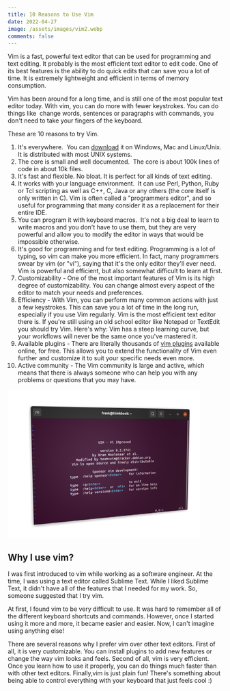 ```yaml
---
title: 10 Reasons to Use Vim
date: 2022-04-27
image: /assets/images/vim2.webp
comments: false
---
```

Vim is a fast, powerful text editor that can be used for programming and text editing. It probably is the most efficient text editor to edit code. One of its best features is the ability to do quick edits that can save you a lot of time. It is extremely lightweight and efficient in terms of memory consumption.

Vim has been around for a long time, and is still one of the most popular text editor today. With vim, you can do more with fewer keystrokes. You can do things like  change words, sentences or paragraphs with commands, you don't need to take your fingers of the keyboard.

These are 10 reasons to try Vim.

1. It's everywhere.  You can [download](https://www.vim.org/download.php) it on Windows, Mac and Linux/Unix. It is distributed with most UNIX systems. 
2. The core is small and well documented.  The core is about 100k lines of code in about 10k files.
3. It's fast and flexible. No bloat. It is perfect for all kinds of text editing.
4. It works with your language environment.  It can use Perl, Python, Ruby or Tcl scripting as well as C++, C, Java or any others (the core itself is only written in C). Vim is often called a "programmers editor", and so useful for programming that many consider it as a replacement for their entire IDE.
5. You can program it with keyboard macros.  It's not a big deal to learn to write macros and you don't have to use them, but they are very powerful and allow you to modify the editor in ways that would be impossible otherwise.
6. It's good for programming and for text editing. Programming is a lot of typing, so vim can make you more efficient. In fact, many programmers swear by vim (or "vi"), saying that it's the only editor they'll ever need. Vim is powerful and efficient, but also somewhat difficult to learn at first.
7. Customizability - One of the most important features of Vim is its high degree of customizability. You can change almost every aspect of the editor to match your needs and preferences.
8. Efficiency - With Vim, you can perform many common actions with just a few keystrokes. This can save you a lot of time in the long run, especially if you use Vim regularly. Vim is the most efficient text editor there is. If you're still using an old school editor like Notepad or TextEdit you should try Vim. Here's why: Vim has a steep learning curve, but your workflows will never be the same once you've mastered it.
9. Available plugins - There are literally thousands of [vim plugins](https://vim.monster/posts/vim-plugins-to-write-cleaner-code) available online, for free. This allows you to extend the functionality of Vim even further and customize it to suit your specific needs even more.
10. Active community - The Vim community is large and active, which means that there is always someone who can help you with any problems or questions that you may have.

![vim code editor](/assets/images/vim-code-editor.png "vim code editor")

## Why I use vim?

I was first introduced to vim while working as a software engineer. At the time, I was using a text editor called Sublime Text. While I liked Sublime Text, it didn't have all of the features that I needed for my work. So, someone suggested that I try vim.

At first, I found vim to be very difficult to use. It was hard to remember all of the different keyboard shortcuts and commands. However, once I started using it more and more, it became easier and easier. Now, I can't imagine using anything else!

There are several reasons why I prefer vim over other text editors. First of all, it is very customizable. You can install plugins to add new features or change the way vim looks and feels. Second of all, vim is very efficient. Once you learn how to use it properly, you can do things much faster than with other text editors. Finally,vim is just plain fun! There's something about being able to control everything with your keyboard that just feels cool :)